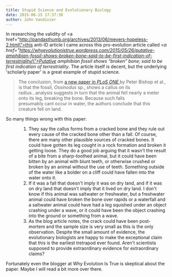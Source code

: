 ```yaml
---
title: Stupid Science and Evolutionary Biology
date: 2015-06-15 17:37:38
author: John Vandivier
---
```




In researching the validity of <a href=\"http://pandasthumb.org/archives/2013/06/meyers-hopeless-2.html\">this anti-ID</a> article I came across this pro-evolution article called <em><a href=\"https://whyevolutionistrue.wordpress.com/2015/05/26/putative-amphibian-fossil-shows-broken-bone-said-to-be-first-indication-of-terrestriality/\">Putative amphibian fossil shows “broken” bone; said to be first indication of terrestriality</a></em>. The article itself is decent, but the underlying 'scholarly paper' is a great example of stupid science.
<blockquote>The conclusion, from <a href=\"http://journals.plos.org/plosone/article?id=10.1371/journal.pone.0125723\">a new paper in <em>PLoS ONE </em></a>by Peter Bishop et al., is that the fossil, <em>Ossinodus</em> sp., shows a callus on its radius...analysis suggests in turn that the animal fell nearly a meter onto its leg, breaking the bone. Because such falls presumably cant occur in water, the authors conclude that this creature fell on land.</blockquote>
So many things wrong with this paper:
<ol>
<ol>
<ol>
	<li>They say the callus forms from a cracked bone and they rule out every cause of the cracked bone other than a fall. Of course, there are many other plausible sources of cracked bones. It could have gotten its leg cought in a rock formation and broken it getting loose. They do a good job arguing that it wasn't the result of a bite from a sharp-toothed animal, but it could have been bitten by an animal with blunt teeth, or otherwise crushed or broken by an animal without the use of teeth. Something outside of the water like a bolder on a cliff could have fallen into the water onto it.</li>
	<li>If it was a fall that doesn't imply it was on dry land, and if it was on dry land that doesn't imply that it lived on dry land. I don't know if this animal was saltwater or freshwater, but a freshwater animal could have broken the bone over rapids or a waterfall and a saltwater animal could have had a leg squished under an object crashing under a wave, or it could have been the object crashing into the ground or something from a wave.</li>
	<li>As the blog article notes, the crack could have been post-mortem and the sample size is very small as this is the only observation. Despite the small amount of evidence, the evolutionary biologists are happy to make the exceptional claim that this is the earliest tretrapod ever found. Aren't scientists supposed to provide extraordinary evidence for extraordinary claims?</li>
</ol>
</ol>
</ol>
Fortunately even the blogger at Why Evolution Is True is skeptical about the paper. Maybe I will read a bit more over there.
